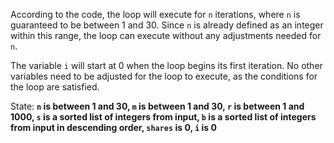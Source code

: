 According to the code, the loop will execute for `n` iterations, where `n` is guaranteed to be between 1 and 30. Since `n` is already defined as an integer within this range, the loop can execute without any adjustments needed for `n`. 

The variable `i` will start at 0 when the loop begins its first iteration. No other variables need to be adjusted for the loop to execute, as the conditions for the loop are satisfied.

State: **`n` is between 1 and 30, `m` is between 1 and 30, `r` is between 1 and 1000, `s` is a sorted list of integers from input, `b` is a sorted list of integers from input in descending order, `shares` is 0, `i` is 0**